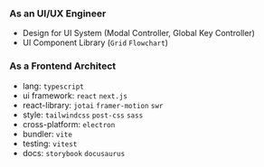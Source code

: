 ### As an UI/UX Engineer
- Design for UI System (Modal Controller, Global Key Controller)
- UI Component Library (`Grid` `Flowchart`)

### As a Frontend Architect
- lang: `typescript`
- ui framework: `react` `next.js`
- react-library: `jotai` `framer-motion` `swr`
- style: `tailwindcss` `post-css` `sass`
- cross-platform: `electron`
- bundler: `vite`
- testing: `vitest`
- docs: `storybook` `docusaurus`
